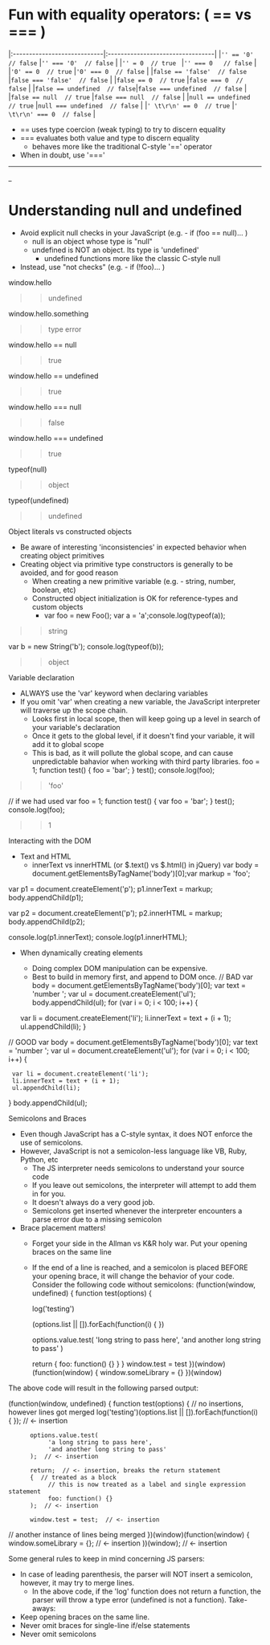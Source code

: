 # Fun with equality operators:  ( == vs === )

|:----------------------------|:---------------------------------|
|`'' == '0'  // false`         |`'' === '0'  // false`           |
|`'' = 0  // true `            |`'' === 0   // false`            |
|`'0' == 0  // true`           |`'0' === 0  // false`            |
|`false == 'false'  // false`  |`false === 'false'  // false`    |
|`false == 0  // true`         |`false === 0  // false`          |
|`false == undefined  // false`|`false === undefined  // false`  |
|`false == null  // true`      |`false === null  // false`       |
|`null == undefined  // true`  |`null === undefined  // false`   |
|`' \t\r\n' == 0  // true`     |`' \t\r\n' === 0  // false`      |

   * == uses type coercion (weak typing) to try to discern equality
   * === evaluates both value and type to discern equality
      * behaves more like the traditional C-style '==' operator
   * When in doubt, use '==='
_____
_
# Understanding null and undefined

   * Avoid explicit null checks in your JavaScript (e.g. - if (foo == null)… )
      * null is an object whose type is "null"
      * undefined is NOT an object. Its type is 'undefined'
         * undefined functions more like the classic C-style null
   * Instead, use "not checks" (e.g. - if (!foo)... )

window.hello
>> undefined

window.hello.something
>> type error

window.hello == null
>> true

window.hello == undefined
>> true

window.hello === null
>> false

window.hello === undefined
>> true

typeof(null)
>> object

typeof(undefined)
>> undefined

Object literals vs constructed objects

   * Be aware of interesting 'inconsistencies' in expected behavior when creating object primitives
   * Creating object via primitive type constructors is generally to be avoided, and for good reason
      * When creating a new primitive variable (e.g. - string, number, boolean, etc)
      * Constructed object initialization is OK for reference-types and custom objects
         * var foo = new Foo();
var a = 'a';console.log(typeof(a));

>> string


var b = new String('b');
console.log(typeof(b));
>> object

Variable declaration

   * ALWAYS use the 'var' keyword when declaring variables
   * If you omit 'var' when creating a new variable, the JavaScript interpreter will traverse up the scope chain.
      * Looks first in local scope, then will keep going up a level in search of your variable's declaration
      * Once it gets to the global level, if it doesn't find your variable, it will add it to global scope
      * This is bad, as it will pollute the global scope, and can cause unpredictable bahavior when working with third party libraries.
foo = 1;
function test() {
     foo = 'bar';
}
test();
console.log(foo);
>> 'foo'

// if we had used var
foo = 1;
function test() {
     var foo = 'bar';
}
test();
console.log(foo);
>> 1


Interacting with the DOM

   * Text and HTML
      * innerText vs innerHTML (or $.text() vs $.html() in jQuery)
var body = document.getElementsByTagName('body')[0];var markup = '<span class="foo">foo</span>';

var p1 = document.createElement('p');
p1.innerText = markup;
body.appendChild(p1);

var p2 = document.createElement('p');
p2.innerHTML = markup;
body.appendChild(p2);

console.log(p1.innerText);
console.log(p1.innerHTML);


   * When dynamically creating elements
      * Doing complex DOM manipulation can be expensive.
      * Best to build in memory first, and append to DOM once.
// BAD
var body = document.getElementsByTagName('body')[0];
var text = 'number ';
var ul = document.createElement('ul');
body.appendChild(ul);
for (var i = 0; i < 100; i++) {

     var li = document.createElement('li');
     li.innerText = text + (i + 1);
     ul.appendChild(li);
}

// GOOD
var body = document.getElementsByTagName('body')[0];
var text = 'number ';
var ul = document.createElement('ul');
for (var i = 0; i < 100; i++) {

     var li = document.createElement('li');
     li.innerText = text + (i + 1);
     ul.appendChild(li);
}
body.appendChild(ul);


Semicolons and Braces

   * Even though JavaScript has a C-style syntax, it does NOT enforce the use of semicolons.
   * However, JavaScript is not a semicolon-less language like VB, Ruby, Python, etc
      * The JS interpreter needs semicolons to understand your source code
      * If you leave out semicolons, the interpreter will attempt to add them in for you.
      * It doesn't always do a very good job.
      * Semicolons get inserted whenever the interpreter encounters a parse error due to a missing semicolon
   * Brace placement matters!
      * Forget your side in the Allman vs K&R holy war. Put your opening braces on the same line
      * If the end of a line is reached, and a semicolon is placed BEFORE your opening brace, it will change the behavior of your code.
Consider the following code without semicolons:
(function(window, undefined) {     function test(options) {

          log('testing')

          (options.list || []).forEach(function(i) {
          })

          options.value.test(
               'long string to pass here',
               'and another long string to pass'
          )

          return
          {
               foo: function() {}
          }
     }
     window.test = test
})(window)
(function(window) {
     window.someLibrary = {}
})(window)

The above code will result in the following parsed output:

(function(window, undefined) {
     function test(options) {
          // no insertions, however lines got merged
          log('testing')(options.list || []).forEach(function(i) {
          });  // <- insertion

          options.value.test(
               'a long string to pass here',
               'and another long string to pass'
          );  // <- insertion
          
          return;  // <- insertion, breaks the return statement
          {  // treated as a block
               // this is now treated as a label and single expression statement
               foo: function() {}
          );  // <- insertion

          window.test = test;  // <- insertion
// another instance of lines being merged
})(window)(function(window) { 
     window.someLibrary = {};  // <- insertion
))(window);  // <- insertion

Some general rules to keep in mind concerning JS parsers:

   * In case of leading parenthesis, the parser will NOT insert a semicolon, however, it may try to merge lines.
      * In the above code, if the 'log' function does not return a function, the parser will throw a type error (undefined is not a function).
Take-aways:
   * Keep opening braces on the same line.
   * Never omit braces for single-line if/else statements
   * Never omit semicolons
          

